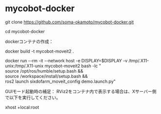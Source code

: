 # mycobot-docker
git clone https://github.com/soma-okamoto/mycobot-docker.git


cd mycobot-docker




dockerコンテナの作成：

docker build -t mycobot-moveit2 .

docker run --rm -it --network host -e DISPLAY=$DISPLAY   -v /tmp/.X11-unix:/tmp/.X11-unix   mycobot-moveit2   bash -lc "\
    source /opt/ros/humble/setup.bash && \
    source /workspace/install/setup.bash && \
    ros2 launch sixdofarm_moveit_config demo.launch.py"
    
GUIモード起動時の補足：
RViz2をコンテナ内で表示する場合は、Xサーバー側で以下を実行してください。

xhost +local:root
